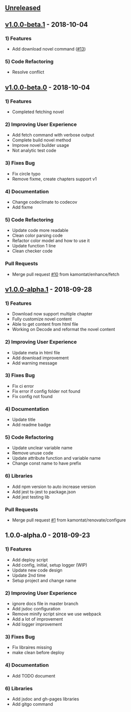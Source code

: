 <a name="unreleased"></a>
## [Unreleased]


<a name="v1.0.0-beta.1"></a>
## [v1.0.0-beta.1] - 2018-10-04
### 1) Features
- Add download novel command ([#13](https://github.com/kamontat/nd-js/issues/13))

### 5) Code Refactoring
- Resolve conflict


<a name="v1.0.0-beta.0"></a>
## [v1.0.0-beta.0] - 2018-10-04
### 1) Features
- Completed fetching novel

### 2) Improving User Experience
- Add fetch command with verbose output
- Complete build novel method
- Improve novel builder usage
- Not analytic test code

### 3) Fixes Bug
- Fix circle typo
- Remove fixme, create chapters support v1

### 4) Documentation
- Change codeclimate to codecov
- Add fixme

### 5) Code Refactoring
- Update code more readable
- Clean color parsing code
- Refactor color model and how to use it
- Update function 1 line
- Clean checker code

### Pull Requests
- Merge pull request [#10](https://github.com/kamontat/nd-js/issues/10) from kamontat/enhance/fetch


<a name="v1.0.0-alpha.1"></a>
## [v1.0.0-alpha.1] - 2018-09-28
### 1) Features
- Download now support multiple chapter
- Fully customize novel content
- Able to get content from html file
- Working on Decode and reformat the novel content

### 2) Improving User Experience
- Update meta in html file
- Add download improvement
- Add warning message

### 3) Fixes Bug
- Fix ci error
- Fix error if config folder not found
- Fix config not found

### 4) Documentation
- Update title
- Add readme badge

### 5) Code Refactoring
- Update unclear variable name
- Remove unuse code
- Update attribute function and variable name
- Change const name to have prefix

### 6) Libraries
- Add npm version to auto increase version
- Add jest ts-jest to package.json
- Add jest testing lib

### Pull Requests
- Merge pull request [#1](https://github.com/kamontat/nd-js/issues/1) from kamontat/renovate/configure


<a name="1.0.0-alpha.0"></a>
## 1.0.0-alpha.0 - 2018-09-23
### 1) Features
- Add deploy script
- Add config, initial, setup logger (WIP)
- Update new code design
- Update 2nd time
- Setup project and change name

### 2) Improving User Experience
- ignore docs file in master branch
- Add jsdoc configuration
- Remove minify script since we use webpack
- Add a lot of improvement
- Add logger improvement

### 3) Fixes Bug
- Fix libraires missing
- make clean before deploy

### 4) Documentation
- Add TODO document

### 6) Libraries
- Add jsdoc and gh-pages libraries
- Add gitgo command


[Unreleased]: https://github.com/kamontat/nd-js/compare/v1.0.0-beta.1...HEAD
[v1.0.0-beta.1]: https://github.com/kamontat/nd-js/compare/v1.0.0-beta.0...v1.0.0-beta.1
[v1.0.0-beta.0]: https://github.com/kamontat/nd-js/compare/v1.0.0-alpha.1...v1.0.0-beta.0
[v1.0.0-alpha.1]: https://github.com/kamontat/nd-js/compare/1.0.0-alpha.0...v1.0.0-alpha.1
